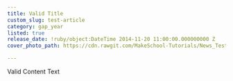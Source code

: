 ```yaml
---
title: Valid Title
custom_slug: test-article
category: gap_year
listed: true
release_date: !ruby/object:DateTime 2014-11-20 11:00:00.000000000 Z
cover_photo_path: https://cdn.rawgit.com/MakeSchool-Tutorials/News_Tests/e68e7ab728dda24b6f7851a4356608fc06755f55/c9e56493-4e00-4751-9117-e30607a90704/cover_photo.jpeg

---
```

Valid Content Text